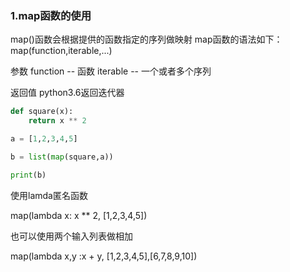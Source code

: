 ### 1.map函数的使用

map()函数会根据提供的函数指定的序列做映射
map函数的语法如下：
map(function,iterable,...)


参数
function -- 函数
iterable -- 一个或者多个序列

返回值
python3.6返回迭代器


```python
def square(x):
    return x ** 2

a = [1,2,3,4,5]

b = list(map(square,a))

print(b)


```



使用lamda匿名函数

map(lambda x: x ** 2, [1,2,3,4,5])

也可以使用两个输入列表做相加

map(lambda x,y :x + y, [1,2,3,4,5],[6,7,8,9,10])




